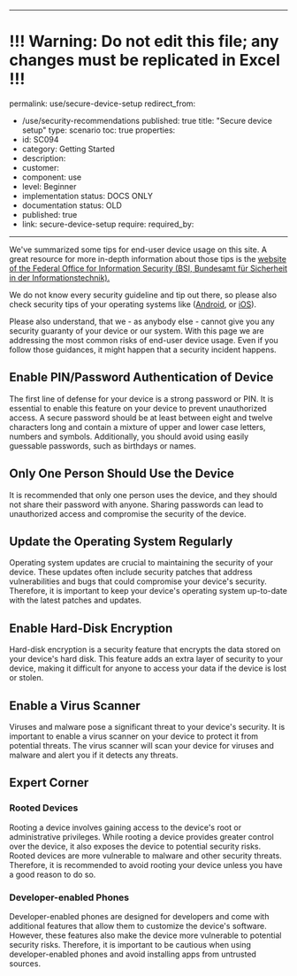 ---
# !!! Warning: Do not edit this file; any changes must be replicated in Excel !!!
permalink: use/secure-device-setup
redirect_from:
  - /use/security-recommendations
published: true
title: "Secure device setup"
type: scenario
toc: true
properties:
  - id: SC094
  - category: Getting Started
  - description:
  - customer:
  - component: use
  - level: Beginner
  - implementation status: DOCS ONLY
  - documentation status: OLD
  - published: true
  - link: secure-device-setup
require:
required_by:
------ 

We've summarized some tips for end-user device usage on this site. A great resource for more in-depth information about those tips is the [website of the Federal Office for Information Security (BSI, Bundesamt für Sicherheit in der Informationstechnik).](https://www.bsi.bund.de/EN/Themen/Verbraucherinnen-und-Verbraucher/Informationen-und-Empfehlungen/Cyber-Sicherheitsempfehlungen/Basisschutz-fuer-Computer-Mobilgeraete/Schutz-fuer-Mobilgeraete/Sicherheit-bei-Apps/sicherheit-bei-apps_node.html)

We do not know every security guideline and tip out there, so please also check security tips of your operating systems like ([Android](https://www.android.com/intl/safety/), or [iOS](https://support.apple.com/guide/security/welcome/web)).

Please also understand, that we - as anybody else - cannot give you any security guaranty of your device or our system. With this page we are addressing the most common risks of end-user device usage. Even if you follow those guidances, it might happen that a security incident happens.

## Enable PIN/Password Authentication of Device

The first line of defense for your device is a strong password or PIN. It is essential to enable this feature on your device to prevent unauthorized access. A secure password should be at least between eight and twelve characters long and contain a mixture of upper and lower case letters, numbers and symbols. Additionally, you should avoid using easily guessable passwords, such as birthdays or names.

## Only One Person Should Use the Device

It is recommended that only one person uses the device, and they should not share their password with anyone. Sharing passwords can lead to unauthorized access and compromise the security of the device.

## Update the Operating System Regularly

Operating system updates are crucial to maintaining the security of your device. These updates often include security patches that address vulnerabilities and bugs that could compromise your device's security. Therefore, it is important to keep your device's operating system up-to-date with the latest patches and updates.

## Enable Hard-Disk Encryption

Hard-disk encryption is a security feature that encrypts the data stored on your device's hard disk. This feature adds an extra layer of security to your device, making it difficult for anyone to access your data if the device is lost or stolen.

## Enable a Virus Scanner

Viruses and malware pose a significant threat to your device's security. It is important to enable a virus scanner on your device to protect it from potential threats. The virus scanner will scan your device for viruses and malware and alert you if it detects any threats.

## Expert Corner

### Rooted Devices

Rooting a device involves gaining access to the device's root or administrative privileges. While rooting a device provides greater control over the device, it also exposes the device to potential security risks. Rooted devices are more vulnerable to malware and other security threats. Therefore, it is recommended to avoid rooting your device unless you have a good reason to do so.

### Developer-enabled Phones

Developer-enabled phones are designed for developers and come with additional features that allow them to customize the device's software. However, these features also make the device more vulnerable to potential security risks. Therefore, it is important to be cautious when using developer-enabled phones and avoid installing apps from untrusted sources.
